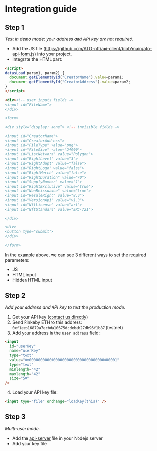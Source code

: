 # Integration guide

## Step 1

_Test in demo mode: your address and API key are not required._

- Add the JS file (https://github.com/ATO-nft/api-client/blob/main/ato-api-form.js) into your project.
- Integrate the HTML part:

```html
<script>
datasLoad(param1, param2) {
  document.getElementById("CreatorName").value=param1;
  document.getElementById("CreatorAddress").value=param2;
}
</script>

<div><!-- user inputs fields –>
<input id=”FileName”>
</div>

<form>

<div style=”display: none”> <!-- invisible fields –>

<input id="CreatorName">
<input id="CreatorAddress">
<input id="FileType" value="png">
<input id="FileSize" value="24000">
<input id="ListNetwork" value="Polygon">
<input id="RightLevel" value="3">
<input id="RightAdapt" value="false">
<input id="RightLogo" value="false">
<input id="RightMerch" value="false">
<input id="RightDuration" value="70">
<input id="SupplyNumber" value="1">
<input id="RightExclusive" value="true">
<input id="NonReissuance" value="true">
<input id="ResaleRight" value="8.0">
<input id="VersionApi" value="v1.0">
<input id="NftLicense" value="art">
<input id="NftStandard" value="ERC-721">

</div>

<div>
<button type="submit">
</div>

</form>
```

In the example above, we can see 3 different ways to set the required parameters:

- JS
- HTML input
- Hidden HTML input

## Step 2

_Add your address and API key to test the production mode._

1. Get your API key ([contact us directly](https://github.com/ATO-nft/api-client#support))
2. Send Rinkeby ETH to this address: `0xf1eeb16879a7ecbda10675dcdebeb27db96f1b87` (testnet)
3. Add your address in the `User address` field:

```html
<input
  id="userKey"
  name="userKey"
  type="text"
  value="0x0000000000000000000000000000000000000001"
  type="text"
  minlength="42"
  maxlength="42"
  size="50"
/>
```

4. Load your API key file:

```html
<input type="file" onchange="loadKey(this)" />
```

## Step 3

_Multi-user mode._

- Add the [api-server](https://github.com/ATO-nft/api-core/blob/main/api-server.js) file in your Nodejs server
- Add your key file
